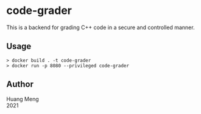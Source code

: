 # code-grader

This is a backend for grading C++ code in a secure and controlled manner.

## Usage

```shell
> docker build . -t code-grader
> docker run -p 8080 --privileged code-grader
```

## Author

Huang Meng \
2021